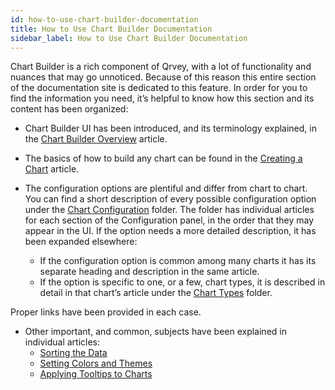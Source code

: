 ```yaml
---
id: how-to-use-chart-builder-documentation
title: How to Use Chart Builder Documentation
sidebar_label: How to Use Chart Builder Documentation
---
```


<div style={{textAlign: "justify"}}>

Chart Builder is a rich component of Qrvey, with a lot of functionality and nuances that may go unnoticed. Because of this reason this entire section of the documentation site is dedicated to this feature. 
In order for you to find the information you need, it’s helpful to know how this section and its content has been organized:

* Chart Builder UI has been introduced, and its terminology explained, in the <a href="/docs/ui-docs/chart-builder/chart-builder-overview" target="_blank">Chart Builder Overview</a> article.
* The basics of how to build any chart can be found in the <a href="/docs/ui-docs/dataviews/chart-builder/creating-a-chart" target="_blank">Creating a Chart</a> article.
* The configuration options are plentiful and differ from chart to chart. You can find a short description of every possible configuration option under the <a href="/docs/ui-docs/dataviews/chart-builder/chart-configuration-overview" target="_blank">Chart Configuration</a> folder. The folder has individual articles for each section of the Configuration panel, in the order that they may appear in the UI. If the option needs a more detailed description, it has been expanded elsewhere:

    * If the configuration option is common among many charts it has its separate heading and description in the same article. 
    * If the option is specific to one, or a few, chart types, it is described in detail in that chart’s article under the <a href="/docs/ui-docs/dataviews/chart-types/bar-charts" target="_blank">Chart Types</a> folder.
    
Proper links have been provided in each case.
* Other important, and common, subjects have been explained in individual articles:
  * <a href="/docs/ui-docs/chart-builder/sorting-data" target="_blank"> Sorting the Data</a>
  * <a href="/docs/ui-docs/chart-builder/setting-chart-styles" target="_blank">Setting Colors and Themes</a>
  * <a href="/docs/ui-docs/chart-builder/tooltips" target="_blank">Applying Tooltips to Charts</a>

 


</div>